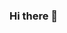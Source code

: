 ### Hi there 👋

<!--
**FelipeLedur/FelipeLedur** is a ✨ _special_ ✨ repository because its `README.md` (this file) appears on your GitHub profile.

Here are some ideas to get you started:

  I’m currently learning C, VHDL, Web Development
  📫 How to reach me: felipe.ledur10@gmail.com
  Computer Science - Unioeste
-->
